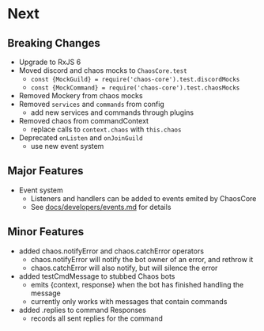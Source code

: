 Next
====

Breaking Changes
--------------
- Upgrade to RxJS 6
- Moved discord and chaos mocks to `ChaosCore.test`
    - `const {MockGuild} = require('chaos-core').test.discordMocks`
    - `const {MockCommand} = require('chaos-core').test.chaosMocks`
- Removed Mockery from chaos mocks
- Removed `services` and `commands` from config
    - add new services and commands through plugins
- Removed chaos from commandContext
    - replace calls to `context.chaos` with `this.chaos`
- Deprecated `onListen` and `onJoinGuild`
    - use new event system
    
Major Features
--------------
- Event system
    - Listeners and handlers can be added to events emited by ChaosCore
    - See [docs/developers/events.md](./docs/developers/events.md) for details

Minor Features
--------------
- added chaos.notifyError and chaos.catchError operators
    - chaos.notifyError will notify the bot owner of an error, and rethrow it
    - chaos.catchError will also notify, but will silence the error
- added testCmdMessage to stubbed Chaos bots
    - emits {context, response} when the bot has finished handling the message
    - currently only works with messages that contain commands
- added .replies to command Responses
    - records all sent replies for the command
